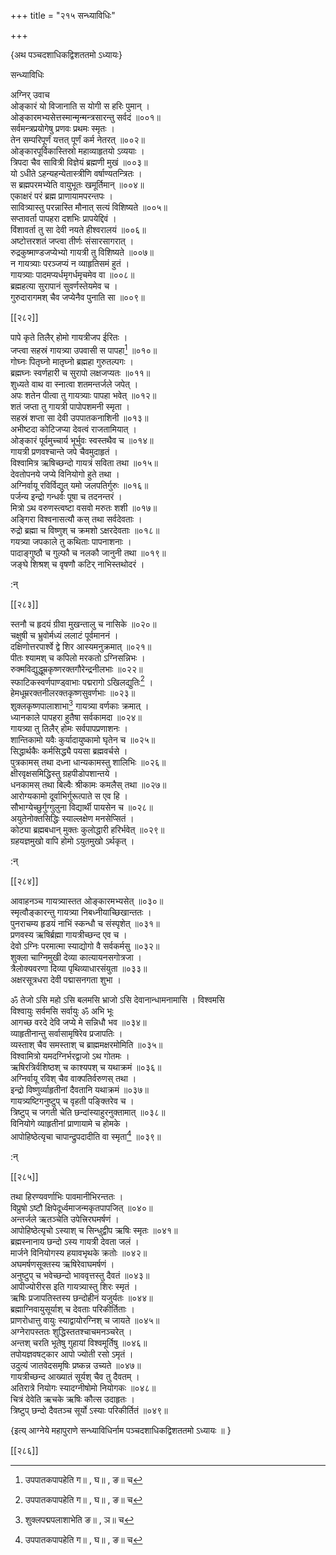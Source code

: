 +++
title = "२१५ सन्ध्याविधिः"

+++

\{अथ पञ्चदशाधिकद्विशततमो ऽध्यायः\}

सन्ध्याविधिः  
    
अग्निर् उवाच  
ओङ्कारं यो विजानाति स योगी स हरिः पुमान् ।  
ओङ्कारमभ्यसेत्तस्मान्मृन्मन्त्रसारन्तु सर्वदं   ॥००१॥  
सर्वमन्त्रप्रयोगेषु प्रणवः प्रथमः स्मृतः   ।  
तेन सम्परिपूर्णं यत्तत् पूर्णं कर्म नेतरत् ॥००२॥  
ओङ्कारपूर्विकास्तिस्रो महाव्याहृतयो ऽव्ययाः ।  
त्रिपदा चैव सावित्री विज्ञेयं ब्रह्मणी मुखं ॥००३॥  
यो ऽधीते ऽहन्यहन्येतास्त्रीणि वर्षाण्यतन्त्रितः   ।  
स ब्रह्मपरमभ्येति वायुभूतः खमूर्तिमान् ॥००४॥  
एकाक्षरं परं ब्रह्म प्राणायामपरन्तपः   ।  
सावित्र्यास्तु परन्नास्ति मौनात् सत्यं विशिष्यते ॥००५॥  
सप्तावर्ता पापहरा दशभिः प्रापयेद्दिवं ।  
विंशावर्ता तु सा देवी नयते हीश्वरालयं ॥००६॥  
अष्टोत्तरशतं जप्त्वा तीर्णः संसारसागरात्   ।  
रुद्रकुष्माण्डजप्येभ्यो गायत्री तु विशिष्यते ॥००७॥  
न गायत्र्याः परञ्जप्यं न व्याहृतिसमं हुतं   ।  
गायत्र्याः पादमप्यर्धमृगर्धमृचमेव वा   ॥००८॥  
ब्रह्महत्या सुरापानं सुवर्णस्तेयमेव च ।  
गुरुदारागमश् चैव जप्येनैव पुनाति सा ॥००९॥  

[[२८२]]
    
पापे कृते तिलैर् होमो गायत्रीजप ईरितः ।  
जप्त्वा सहस्रं गायत्र्या उपवासी स पापहा[^१] ॥०१०॥  
गोघ्नः पितृघ्नो मातृघ्नो ब्रह्महा गुरुतल्पगः   ।  
ब्रह्मघ्नः स्वर्णहारी च सुरापो लक्षजप्यतः   ॥०११॥  
शुध्यते वाथ वा स्नात्वा शतमन्तर्जले जपेत् ।  
अपः शतेन पीत्वा तु गायत्र्याः पापहा भवेत् ॥०१२॥  
शतं जप्ता तु गायत्री पापोपशमनी स्मृता ।  
सहस्रं शप्ता सा देवी उपपातकनाशिनी ॥०१३॥  
अभीष्टदा कोटिजप्या देवत्वं राजतामियात् ।  
ओङ्कारं पूर्वमुच्चार्य भूर्भुवः स्वस्तथैव च   ॥०१४॥  
गायत्री प्रणवश्चान्ते जपे चैवमुदाहृतं ।  
विश्वामित्र ऋषिच्छन्दो गायत्रं सविता तथा ॥०१५॥  
देवतोपनये जप्ये विनियोगो हुते तथा ।  
अग्निर्वायू रविर्विद्युत् यमो जलपतिर्गुरुः ॥०१६॥  
पर्जन्य इन्द्रो गन्धर्वः पूषा च तदनन्तरं ।  
मित्रो ऽथ वरुणस्त्वष्टा वसवो मरुतः शशी ॥०१७॥  
अङ्गिरा विश्वनासत्यौ कस् तथा सर्वदेवताः ।  
रुद्रो ब्रह्मा च विष्णुश् च क्रमशो ऽक्षरदेवताः   ॥०१८॥  
गयत्र्या जपकाले तु कथिताः पापनाशनाः ।  
पादाङ्गुष्ठौ च गुल्फौ च नलकौ जानुनी तथा   ॥०१९॥  
जङ्घे शिश्रश् च वृषणौ कटिर् नाभिस्तथोदरं   ।  
    
:न्  
    
[^१]: उपपातकपापहेति ग॥ , घ॥ , ङ॥ च  

[[२८३]]
    
स्तनौ च हृदयं ग्रीवा मुखन्तालु च नासिके ॥०२०॥  
चक्षुषी च भ्रुवोर्मध्यं ललाटं पूर्वमाननं   ।  
दक्षिणोत्तरपार्श्वे द्वे शिर आस्यमनुक्रमात् ॥०२१॥  
पीतः श्यामश् च कपिलो मरकतो ऽग्निसन्निभः ।  
रुक्मविद्युद्धूम्रकृष्णरक्तगौरेन्द्रनीलभाः   ॥०२२॥  
स्फाटिकस्वर्णपाण्ड्वाभाः पद्मरागो ऽखिलद्युतिः[^१]   ।  
हेमधूम्ररक्तनीलरक्तकृष्णसुवर्णभाः   ॥०२३॥  
शुक्लकृष्णपालाशाभा[^२] गायत्र्या वर्णकाः क्रमात्   ।  
ध्यानकाले पापहरा हुतैषा सर्वकामदा ॥०२४॥  
गायत्र्या तु तिलैर् होमः सर्वपापप्रणाशनः ।  
शान्तिकामो यवैः कुर्यादायुष्कामो घृतेन च   ॥०२५॥  
सिद्धार्थकैः कर्मसिद्ध्यै पयसा ब्रह्मवर्चसे ।  
पुत्रकामस् तथा दध्ना धान्यकामस्तु शालिभिः   ॥०२६॥  
क्षीरवृक्षसमिद्धिस्तु ग्रहपीडोपशान्तये ।  
धनकामस् तथा बिल्वैः श्रीकामः कमलैस् तथा   ॥०२७॥  
आरोग्यकामो दूर्वाभिर्गुरूत्पाते स एव हि ।  
सौभाग्येच्छुर्गुग्गुलुना विद्यार्थी पायसेन च ॥०२८॥  
अयुतेनोक्तसिद्धिः स्याल्लक्षेण मनसेप्सितं ।  
कोट्या ब्रह्मबधान् मुक्तः कुलोद्धारी हरिर्भवेत्   ॥०२९॥  
ग्रहयज्ञमुखो वापि होमो ऽयुतमुखो ऽर्थकृत् ।  
    
:न्  
    
[^१]: पद्मरागो ऽमलद्युतिरिति ख॥ , छ॥ , ज॥ , ट॥ च  
    
[^२]: शुक्लपद्मपलाशाभेति ङ॥ , ञ॥ च  

[[२८४]]
    
आवाहनञ्च गायत्र्यास्तत ओङ्कारमभ्यसेत् ॥०३०॥  
स्मृत्वौङ्कारन्तु गायत्र्या निबध्नीयाच्छिखान्ततः   ।  
पुनराचम्य हृडयं नाभिं स्कन्धौ च संस्पृशेत्   ॥०३१॥  
प्रणवस्य ऋषिर्ब्रह्मा गायत्रीच्छन्द एव च ।  
देवो ऽग्निः परमात्मा स्याद्योगो वै सर्वकर्मसु ॥०३२॥  
शुक्ला चाग्निमुखी देव्या कात्यायनसगोत्रजा ।  
त्रैलोक्यवरणा दिव्या पृथिव्याधारसंयुता ॥०३३॥  
अक्षरसूत्रधरा देवी पद्मासनगता शुभा ।  
    
ॐ तेजो ऽसि महो ऽसि बलमसि भ्राजो ऽसि देवानान्धामनामासि । विश्वमसि  
विश्वायुः सर्वमसि सर्वायुः ॐ अभि भूः  
आगच्छ वरदे देवि जप्ये मे सन्निधौ भव ॥०३४॥  
व्याहृतीनान्तु सर्वासामृषिरेव प्रजापतिः ।  
व्यस्ताश् चैव समस्ताश् च ब्राह्ममक्षरमोमिति ॥०३५॥  
विश्वामित्रो यमदग्निर्भरद्वाजो ऽथ गोतमः ।  
ऋषिरत्रिर्वशिष्ठश् च काश्यपश् च यथाक्रमं   ॥०३६॥  
अग्निर्वायू रविश् चैव वाक्पतिर्वरुणस् तथा ।  
इन्द्रो विष्णुर्व्याहृतीनां दैवतानि यथाक्रमं   ॥०३७॥  
गायत्र्यष्टिगनुष्टुप् च वृहती पङ्क्तिरेव च ।  
त्रिष्टुप् च जगती चेति छन्दांस्याहुरनुक्तामात् ॥०३८॥  
विनियोगे व्याहृतीनां प्राणायामे च होमके ।  
आपोहिष्ठेत्यृचा चापान्द्रुपदादीति वा स्मृता[^१]   ॥०३९॥  
    
:न्  
    
[^१]: द्रुपदादीनि वाप्यृचा इति ङ॥ , ज॥ , ञ॥ च  

[[२८५]]
    
तथा हिरण्यवर्णाभिः पावमानीभिरन्ततः ।  
विप्रुषो ऽष्टौ क्षिपेदूर्ध्वमाजन्मकृतपापजित्   ॥०४०॥  
अन्तर्जले ऋतञ्चेति उपेत्त्रिरघमर्षणं ।  
आपोहिष्ठेत्यृचो ऽस्याश् च सिन्धुद्वीप ऋषिः स्मृतः   ॥०४१॥  
ब्रह्मस्नानाय छन्दो ऽस्य गायत्री देवता जलं ।  
मार्जने विनियोगस्य हयावभृथके क्रतोः ॥०४२॥  
अघमर्षणसूक्तस्य ऋषिरेवाघमर्षणं ।  
अनुष्टुप् च भवेच्छन्दो भाववृत्तस्तु दैवतं ॥०४३॥  
आपीज्योरीरस इति गायत्र्यास्तु शिरः स्मृतं ।  
ऋषिः प्रजापतिस्तस्य छन्दोहीनं यजुर्यतः ॥०४४॥  
ब्रह्माग्निवायुसूर्याश् च देवताः परिकीर्तिताः   ।  
प्राणरोधात्तु वायुः स्याद्वायोरग्निश् च जायते ॥०४५॥  
अग्नेरापस्ततः शुद्धिस्ततश्चाचमनञ्चरेत् ।  
अन्तश् चरति भूतेषु गुहायां विश्वमूर्तिषु ॥०४६॥  
तपोयज्ञवषट्कार आपो ज्योती रसो ऽमृतं ।  
उदुत्यं जातवेदसमृषिः प्रष्कन्न उच्यते ॥०४७॥  
गायत्रीच्छन्द आख्यातं सूर्यश् चैव तु दैवतम् ।  
अतिरात्रे नियोगः स्यादग्नीषोमो नियोगकः ॥०४८॥  
चित्रं देवेति ऋचके ऋषिः कौत्स उदाहृतः ।  
त्रिष्टुप् छन्दो दैवतञ्च सूर्यो ऽस्याः परिकीर्तितं   ॥०४९॥  
    
\{इत्य् आग्नेये महापुराणे सन्ध्याविधिर्नाम पञ्चदशाधिकद्विशततमो ऽध्यायः ॥  }

[[२८६]]
    